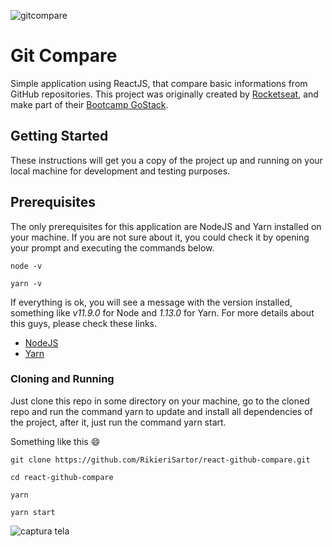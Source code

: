 ![gitcompare](https://user-images.githubusercontent.com/10809289/54490881-be831000-4898-11e9-87e0-d2558b0331a8.PNG)

# Git Compare

Simple application using ReactJS, that compare basic informations from GitHub repositories. This project was originally created by [Rocketseat](http://www.rocketseat.com.br), and make part of their [Bootcamp GoStack](https://rocketseat.com.br/bootcamp).

## Getting Started

These instructions will get you a copy of the project up and running on your local machine for development and testing purposes.

## Prerequisites

The only prerequisites for this application are NodeJS and Yarn installed on your machine. If you are not sure about it, you could check it by opening your prompt and executing the commands below.

```
node -v
```

```
yarn -v
```

If everything is ok, you will see a message with the version installed, something like *v11.9.0* for Node and *1.13.0* for Yarn. For more details about this guys, please check these links.

* [NodeJS](https://nodejs.org/)
* [Yarn](https://yarnpkg.com)

### Cloning and Running

Just clone this repo in some directory on your machine, go to the cloned repo and run the command yarn to update and install all dependencies of the project, after it, just run the command yarn start.

Something like this 😄

```
git clone https://github.com/RikieriSartor/react-github-compare.git
```

```
cd react-github-compare
```

```
yarn
```

```
yarn start
```

![captura tela](https://user-images.githubusercontent.com/10809289/54491202-479b4680-489b-11e9-8843-87522f97bdc8.PNG)
